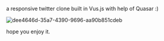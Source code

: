 a responsive twitter clone built in Vus.js with help of Quasar :)

![dee4646d-35a7-4390-9696-aa90b851cdeb](https://user-images.githubusercontent.com/93007857/174895432-9fe2da62-3b65-4ab2-bcbe-a8056d8fe6e5.jpg)


hope you enjoy it.
